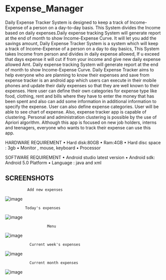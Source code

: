 # Expense_Manager

Daily Expense Tracker System is designed to keep a track of Income-Expense of a person on a day-to-day basis. This System divides the Income based on daily expenses.Daily expense tracking System will generate report at the end of month to show Income-Expense Curve. It will let you add the savings amount,  Daily Expense Tracker System is a system which will keep a track of Income-Expense of a person on a day to day basics, This System takes Income from person and divides in daily expense allowed, If u exceed that days expense it will cut if from your income and give new daily expense allowed Amt. Daily expense tracking System will generate report at the end of month to show Income-Expense Curve.  Daily Expense Tracker aims to help everyone who are planning to know their expenses and save from expense tracker is an android app which users can execute in their mobile phones and update their daily expenses so that they are well known to their expenses. Here user can define their own categories for expense type like food, clothing, rent and bills where they have to enter the money that has been spent and also can add some information in additional information to specify the expense. User can also define expense categories. User will be able to see chart of expense. Also, expense tracker app is capable of clustering. Personal and administration clustering is possible by the use of Apriori algorithm. Although this app is focused on new job holders, interns and teenagers, everyone who wants to track their expense can use this app.

  HARDWARE REQUIREMENT
•	Hard disk:80GB
•	Ram:4GB
•	Hard disc space : 3gb
•	Monitor , mouse, keyboard 
•	Processor

  SOFTWARE REQUIREMENT
•	Android studio latest version
•	Android sdk: Android 5.0 Platform
•	Language : java and xml

## SCREENSHOTS

              Add new expenses                                                           
  ![image](https://github.com/ssneelu13/Expense_Manager/assets/97376269/67fd0d82-ab4d-463d-9817-0702aab346df)

             Today's expenses 
  ![image](https://github.com/ssneelu13/Expense_Manager/assets/97376269/344a4a44-4d88-456e-bc03-1adccc68e878)
  
                       Menu                                                                    
  ![image](https://github.com/ssneelu13/Expense_Manager/assets/97376269/f36641f1-9b80-4180-ad30-9a3d3a7c2f88)
  
               Current week's expenses
  ![image](https://github.com/ssneelu13/Expense_Manager/assets/97376269/416cd8df-7d5b-4363-a453-44c9049a2515)
  
               Current month expenses
  ![image](https://github.com/ssneelu13/Expense_Manager/assets/97376269/371d6bb8-59bb-4b9c-ac09-39df5621b889)






